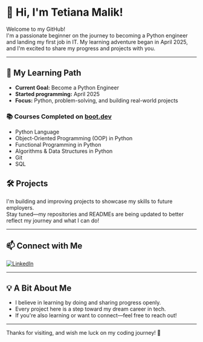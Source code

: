 # 👋 Hi, I'm Tetiana Malik!

Welcome to my GitHub!  
I'm a passionate beginner on the journey to becoming a Python engineer and landing my first job in IT. My learning adventure began in April 2025, and I'm excited to share my progress and projects with you.

---

## 🔭 My Learning Path

- **Current Goal:** Become a Python Engineer  
- **Started programming:** April 2025  
- **Focus:** Python, problem-solving, and building real-world projects

### 📚 Courses Completed on [boot.dev](https://boot.dev)

- Python Language
- Object-Oriented Programming (OOP) in Python
- Functional Programming in Python
- Algorithms & Data Structures in Python
- Git
- SQL

## 🛠️ Projects

I'm building and improving projects to showcase my skills to future employers.  
Stay tuned—my repositories and READMEs are being updated to better reflect my journey and what I can do!

---

## 📫 Connect with Me

[![LinkedIn](https://img.shields.io/badge/LinkedIn-blue?logo=linkedin&style=flat-square)](https://www.linkedin.com/in/tetiana-malik-8bb32335a/)

---

## 💡 A Bit About Me

- I believe in learning by doing and sharing progress openly.
- Every project here is a step toward my dream career in tech.
- If you're also learning or want to connect—feel free to reach out!

---

Thanks for visiting, and wish me luck on my coding journey! 🚀

